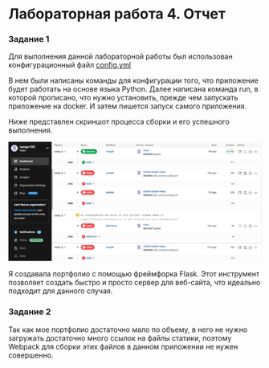 # Лабораторная работа 4. Отчет

### Задание 1

Для выполнения данной лабораторной работы был использован конфигурационный файл [config.yml](.circleci/config.yml)

В нем были написаны команды для конфигурации того, что приложение будет работать на основе языка Python. Далее написана команда run, в которой прописано, что нужно установить, прежде чем запускать приложение на docker. И затем пишется запуск самого приложения.

Ниже представлен скриншот процесса сборки и его успешного выполнения.

![](images/image.png)

Я создавала портфолио с помощью фреймфорка Flask. Этот инструмент позволяет создать быстро и просто сервер для веб-сайта, что идеально подходит для данного случая.

### Задание 2

Так как мое портфолио достаточно мало по объему, в него не нужно загружать достаточно много ссылок на файлы статики, поэтому Webpack для сборки этих файлов в данном приложении не нужен совершенно.